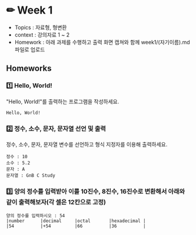 # ✏ Week 1
- Topics : 자료형, 형변환
- context : 강의자료 1 ~ 2
- Homework : 아래 과제를 수행하고 출력 화면 캡쳐와 함께 week1/(자기이름).md 파일로 업로드

## Homeworks
### 1️⃣ Hello, World!
"Hello, World!"를 출력하는 프로그램을 작성하세요.
```
Hello, World!
```

### 2️⃣ 정수, 소수, 문자, 문자열 선언 및 출력
정수, 소수, 문자, 문자열 변수를 선언하고 형식 지정자를 이용해 출력하세요.
```
정수 : 10
소수 : 5.2
문자 : A
문자열 : GnB C Study
```

### 3️⃣ 양의 정수를 입력받아 이를 10진수, 8진수, 16진수로 변환해서 아래와 같이 출력해보자(각 셀은 12칸으로 고정)
```
양의 정수를 입력하시오 : 54
|number      |decimal     |octal       |hexadecimal |
|54          |+54         |66          |36          |
```
